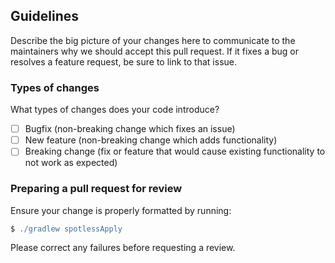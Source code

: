## Guidelines

Describe the big picture of your changes here to communicate to the maintainers why we should accept
this pull request. If it fixes a bug or resolves a feature request, be sure to link to that issue.

### Types of changes

What types of changes does your code introduce?

- [ ] Bugfix (non-breaking change which fixes an issue)
- [ ] New feature (non-breaking change which adds functionality)
- [ ] Breaking change (fix or feature that would cause existing functionality to not work as
  expected)

### Preparing a pull request for review

Ensure your change is properly formatted by running:

```gradle
$ ./gradlew spotlessApply
```

Please correct any failures before requesting a review.